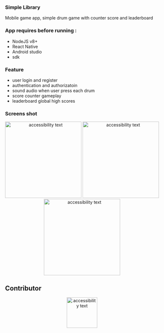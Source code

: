 ### Simple Library
Mobile game app, simple drum game with counter score and leaderboard

### App requires before running :
- NodeJS v8+
- React Native
- Android studio
- sdk

### Feature
- user login and register
- authentication and authorizatoin
- sound audio when user press each drum
- score counter gameplay
- leaderboard global high scores

### Screens shot
<p align="center">
<img src="https://raw.githubusercontent.com/rezhariansyah/Drum-Drum-Game-React-Native/master/src/assets/img/profile.png" width="250" alt="accessibility text">
<img src="https://raw.githubusercontent.com/rezhariansyah/Drum-Drum-Game-React-Native/master/src/assets/img/gameScreen.png" width="250" alt="accessibility text">
<img src="https://raw.githubusercontent.com/rezhariansyah/Drum-Drum-Game-React-Native/master/src/assets/img/example.gif" width="250" alt="accessibility text">
</p>

## Contributor
<p align="center">
  <img src="https://avatars0.githubusercontent.com/u/42859545?s=460&v=4" width="100" alt="accessibility text">
</p> 

